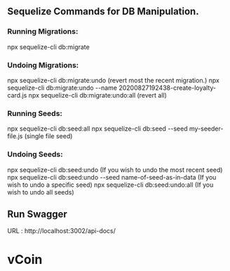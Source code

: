 ## Sequelize Commands for DB Manipulation.

### Running Migrations:
npx sequelize-cli db:migrate

### Undoing Migrations:
npx sequelize-cli db:migrate:undo (revert most the recent migration.)
npx sequelize-cli db:migrate:undo --name 20200827192438-create-loyalty-card.js
npx sequelize-cli db:migrate:undo:all (revert all)

### Running Seeds:
npx sequelize-cli db:seed:all
npx sequelize-cli db:seed --seed my-seeder-file.js (single file seed)

### Undoing Seeds:
npx sequelize-cli db:seed:undo (If you wish to undo the most recent seed)
npx sequelize-cli db:seed:undo --seed name-of-seed-as-in-data (If you wish to undo a specific seed)
npx sequelize-cli db:seed:undo:all (If you wish to undo all seeds)

## Run Swagger
URL : http://localhost:3002/api-docs/
# vCoin
